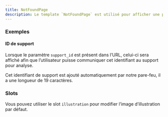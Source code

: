 ```yaml
---
title: NotFoundPage
description: Le template `NotFoundPage` est utilisé pour afficher une page d’erreur lors d’une erreur 404.
---
```


<doc-tabs>

<doc-tab-item label="Utilisation">

<doc-usage name="not-found-page"></doc-usage>

### Exemples

#### ID de support

Lorsque le paramètre `support_id` est présent dans l’URL, celui-ci sera affiché afin que l’utilisateur puisse communiquer cet identifiant au support pour analyse.

<doc-alert type="info">
Cet identifiant de support est ajouté automatiquement par notre pare-feu, il a une longueur de 19 caractères.
</doc-alert>

<doc-example file="not-found-page/support-id"></doc-example>

</doc-tab-item>

<doc-tab-item label="API">
<doc-api name="not-found-page"></doc-api>
</doc-tab-item>

<doc-tab-item label="Personnalisation">

### Slots

Vous pouvez utiliser le slot `illustration` pour modifier l’image d’illustration par défaut.

<doc-example file="not-found-page/slots"></doc-example>

</doc-tab-item>

</doc-tabs>
